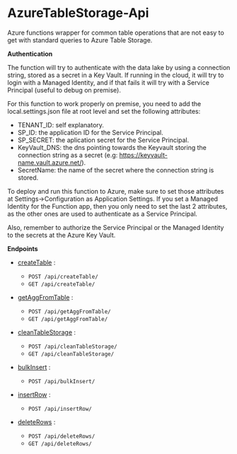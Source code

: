# AzureTableStorage-Api

Azure functions wrapper for common table operations that are not easy to get with standard queries to Azure Table Storage.

**Authentication**

The function will try to authenticate with the data lake by using a connection string, stored as a secret in a Key Vault. If running in the cloud, it will try to login with a Managed Identity, and if that fails it will try with a Service Principal (useful to debug on premise). 

For this function to work properly on premise, you need to add the local.settings.json file at root level and set the following attributes:
* TENANT_ID: self explanatory.
* SP_ID: the application ID for the Service Principal.
* SP_SECRET: the aplication secret for the Service Principal.
* KeyVault_DNS: the dns pointing towards the Keyvault storing the connection string as a secret (e.g: https://keyvault-name.vault.azure.net/).
* SecretName: the name of the secret where the connection string is stored.

To deploy and run this function to Azure, make sure to set those attributes at Settings->Configuration as Application Settings. If you set a Managed Identity for the Function app, then you only need to set the last 2 attributes, as the other ones are used to authenticate as a Service Principal.

Also, remember to authorize the Service Principal or the Managed Identity to the secrets at the Azure Key Vault.

**Endpoints**
* [createTable](documentation/createTable.md) :
	*	`POST /api/createTable/` 
	*	`GET /api/createTable/` 

* [getAggFromTable](documentation/getAggFromTable.md) : 
	* `POST /api/getAggFromTable/` 
	* `GET /api/getAggFromTable/` 

* [cleanTableStorage](documentation/cleanTableStorage.md) :
	*	`POST /api/cleanTableStorage/` 
	*	`GET /api/cleanTableStorage/` 

* [bulkInsert](documentation/bulkInsert.md) :
	*	`POST /api/bulkInsert/` 

* [insertRow](documentation/insertRow.md) :
	*	`POST /api/insertRow/` 

* [deleteRows](documentation/deleteRows.md) :
	*	`POST /api/deleteRows/` 
	*	`GET /api/deleteRows/` 

